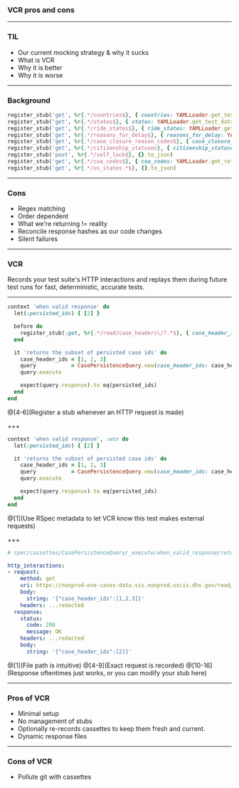 ### VCR pros and cons

---

### TIL

- Our current mocking strategy & why it sucks
- What is VCR
- Why it is better
- Why it is worse

---

### Background

```ruby
register_stub('get', %r{.*/countries$}, { countries: YAMLLoader.get_test_data('countries.yml')['countries'] }.to_json)
register_stub('get', %r{.*/states$}, { states: YAMLLoader.get_test_data('states.yml')['states'] }.to_json)
register_stub('get', %r{.*/ride_states$}, { ride_states: YAMLLoader.get_test_data('ride_states.yml')['states'] }.to_json)
register_stub('get', %r{.*/reasons_for_delay$}, { reasons_for_delay: YAMLLoader.get_test_data('reasons_for_delay.yml')['reasons'] }.to_json)
register_stub('get', %r{.*/case_closure_reason_codes$}, { case_closure_reason_codes: YAMLLoader.get_test_data('case_closure_reason_codes.yml')['case_closure_reason_codes'] }.to_json)
register_stub('get', %r{.*/citizenship_statuses}, { citizenship_statuses: YAMLLoader.get_test_data('citizenship_statuses.yml')['citizenship_statuses'] }.to_json)
register_stub('post', %r{.*/self_lock$}, {}.to_json)
register_stub('get', %r{.*/coa_codes$}, { coa_codes: YAMLLoader.get_reference_data('coa_codes.yml')['sevis'].map { |c| { code: c } }.concat([{ code: '12A' }]) }.to_json)
register_stub('get', %r{.*/us_states.*$}, {}.to_json)
```

---

### Cons

- Regex matching
- Order dependent
- What we're returning != reality
- Reconcile response hashes as our code changes
- Silent failures

---

### VCR

Records your test suite's HTTP interactions and replays them during future test runs for fast, deterministic, accurate tests.

---

```ruby
context 'when valid response' do
  let(:persisted_ids) { [2] }

  before do
    register_stub(:get, %r{.*/read/case_headers\/?.*$}, { case_header_ids: persisted_ids }.to_json)
  end

  it 'returns the subset of persisted case ids' do
    case_header_ids = [1, 2, 3]
    query           = CasePersistenceQuery.new(case_header_ids: case_header_ids)
    query.execute

    expect(query.response).to eq(persisted_ids)
  end
end
```

@[4-6](Register a stub whenever an HTTP request is made)

+++

```ruby
context 'when valid response', :vcr do
  let(:persisted_ids) { [2] }

  it 'returns the subset of persisted case ids' do
    case_header_ids = [1, 2, 3]
    query           = CasePersistenceQuery.new(case_header_ids: case_header_ids)
    query.execute

    expect(query.response).to eq(persisted_ids)
  end
end
```

@[1](Use RSpec metadata to let VCR know this test makes external requests)

+++

```yml
# spec/cassettes/CasePersistenceQuery/_execute/when_valid_response/returns_the_subset_of_persisted_case_ids.yml

http_interactions:
- request:
    method: get
    uri: https://nonprod-eve-cases-data.vis.nonprod.uscis.dhs.gov/read/case_headers?case_header_ids%5B%5D=1&case_header_ids%5B%5D=2&case_header_ids%5B%5D=3
    body:
      string: '{"case_header_ids":[1,2,3]}'
    headers: ...redacted
  response:
    status:
      code: 200
      message: OK
    headers: ...redacted
    body:
      string: '{"case_header_ids":[2]}'
```

@[1](File path is intuitive)
@[4-9](Exact request is recorded)
@[10-16](Response oftentimes just works, or you can modify your stub here)

---

### Pros of VCR

- Minimal setup
- No management of stubs
- Optionally re-records cassettes to keep them fresh and current.
- Dynamic response files

---

### Cons of VCR

- Pollute git with cassettes
